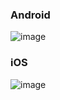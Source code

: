 ### Android 
![image](https://github.com/Reqvite/m-social-2/assets/104788608/590d3ed3-c13c-4db8-8767-0eb70b24c763)

### iOS

![image](https://github.com/Reqvite/m-social-2/assets/104788608/ddfd7e77-0937-4280-bb67-2f03ddb7a551)

